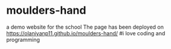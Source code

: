# moulders-hand
 a demo website for the school
The page has been deployed on https://olaniyanp11.github.io/moulders-hand/
#i love coding and programming
